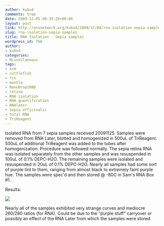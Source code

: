 ```yaml
---
author: kubu4
comments: true
date: 2009-12-05 00:39:26+00:00
layout: post
link: http://onsnetwork.org/kubu4/2009/12/04/rna-isolation-sepia-samples/
slug: rna-isolation-sepia-samples
title: RNA Isolation - Sepia samples
wordpress_id: 766
author:
- kubu4
categories:
- Miscellaneous
tags:
- arm
- cuttlefish
- fin
- mantle
- NanoDrop1000
- retina
- RNA isolation
- RNA quantification
- RNAlater
- Sepia officinalis
- total RNA
- TriReagent
---
```


Isolated RNA from 7 sepia samples received 20091125. Samples were removed from RNA Later, blotted and homogenized in 500uL of TriReagent. 500uL of additional TriReagent was added to the tubes after homogenization. Procedure was followed normally. The sepia retina RNA was isolated separately from the other samples and was resuspended in 100uL of 0.1% DEPC-H2O. The remaining samples were isolated and resuspended in 20uL of 0.1% DEPC-H2O. Nearly all samples had some sort of purple tint to them, ranging from almost black to extremely faint purple hue. The samples were spec'd and then stored @ -80C in Sam's RNA Box #1.

Results:

![](http://eagle.fish.washington.edu/Arabidopsis/RNA%20Spec%20Readings/20091204%20RNA%20SJW.jpg)

Nearly all of the samples exhibited very strange curves and mediocre 260/280 ratios (for RNA). Could be due to the "purple stuff" carryover or possibly an effect of the RNA Later from which the samples were stored.
